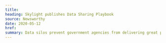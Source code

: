 ```yaml
---
title:
heading: Skylight publishes Data Sharing Playbook
source: Newsworthy
date: 2020-05-12
href:
summary: Data silos prevent government agencies from delivering great public services. That's why we're excited to release a <a href="/work/toolkits/data-sharing-playbook/">comprehensive guide</a> on how state & local agencies can improve cross-organizational data sharing.
---
```


